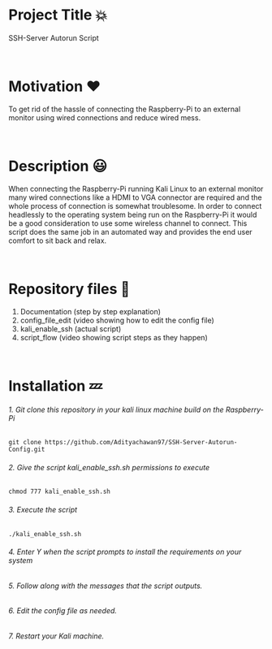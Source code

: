 # Project Title :boom:
SSH-Server Autorun Script

<br/>

# Motivation :heart:
To get rid of the hassle of connecting the Raspberry-Pi to an external monitor using wired connections and reduce wired mess.

<br/>

# Description :smiley:
When connecting the Raspberry-Pi running Kali Linux to an external monitor many wired connections like a HDMI to VGA connector are required and the whole process of connection is somewhat troublesome. In order to connect headlessly to the operating system being run on the Raspberry-Pi it would be a good consideration to use some wireless channel to connect. This script does the same job in an automated way and provides the end user comfort to sit back and relax.

<br/>

# Repository files :eyes:
1. Documentation (step by step explanation)
2. config_file_edit (video showing how to edit the config file)
3.  kali_enable_ssh (actual script)
4.  script_flow (video showing script steps as they happen)

<br/>

# Installation :zzz:

###### 1. Git clone this repository in your kali linux machine build on the Raspberry-Pi
       
    git clone https://github.com/Adityachawan97/SSH-Server-Autorun-Config.git

###### 2. Give the script kali_enable_ssh.sh permissions to execute 
               
    chmod 777 kali_enable_ssh.sh          

###### 3. Execute the script 
       
    ./kali_enable_ssh.sh       


###### 4. Enter Y when the script prompts to install the requirements on your system

###### 5. Follow along with the messages that the script outputs.

###### 6. Edit the config file as needed.

###### 7. Restart your Kali machine.
